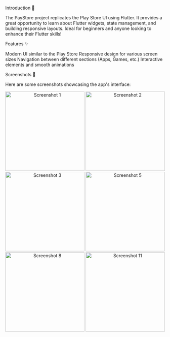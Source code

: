 Introduction 🚀

The PayStore project replicates the Play Store UI using Flutter. It provides a great opportunity to learn about Flutter widgets, state management, and building responsive layouts. Ideal for beginners and anyone looking to enhance their Flutter skills!

Features ✨

Modern UI similar to the Play Store
Responsive design for various screen sizes
Navigation between different sections (Apps, Games, etc.)
Interactive elements and smooth animations

Screenshots 📸

Here are some screenshots showcasing the app's interface:

<div align="center"> <img src="https://github.com/tvishabhatt/PlayStore2/assets/122964289/6c84e07f-e575-4f1d-973b-86d315b60899" alt="Screenshot 1" width="250"/> <img src="https://github.com/tvishabhatt/PlayStore2/assets/122964289/9d1da7a1-26e6-414d-adfe-29a21723d217" alt="Screenshot 2" width="250"/> <img src="https://github.com/tvishabhatt/PlayStore2/assets/122964289/841cc045-9be4-4c8f-84eb-81a0db4586c6" alt="Screenshot 3" width="250"/> <img src="https://github.com/tvishabhatt/PlayStore2/assets/122964289/1414fc54-f82c-49a0-9e97-2f3a0e74d84c" alt="Screenshot 5" width="250"/>    <img src="https://github.com/tvishabhatt/PlayStore2/assets/122964289/2e7d3acd-3b6a-4c6f-afae-fb580302cc82" alt="Screenshot 8" width="250"/>    <img src="https://github.com/tvishabhatt/PlayStore2/assets/122964289/16f81435-5d1f-4190-9f6a-2b4a0f73036d" alt="Screenshot 11" width="250"/> </div>
